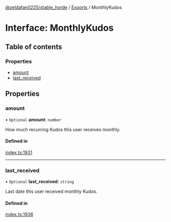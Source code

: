 [@zeldafan0225/stable_horde](../README.md) / [Exports](../modules.md) / MonthlyKudos

# Interface: MonthlyKudos

## Table of contents

### Properties

- [amount](MonthlyKudos.md#amount)
- [last\_received](MonthlyKudos.md#last_received)

## Properties

### amount

• `Optional` **amount**: `number`

How much recurring Kudos this user receives monthly.

#### Defined in

[index.ts:1931](https://github.com/ZeldaFan0225/stable_horde/blob/e31e830/index.ts#L1931)

___

### last\_received

• `Optional` **last\_received**: `string`

Last date this user received monthly Kudos.

#### Defined in

[index.ts:1936](https://github.com/ZeldaFan0225/stable_horde/blob/e31e830/index.ts#L1936)
